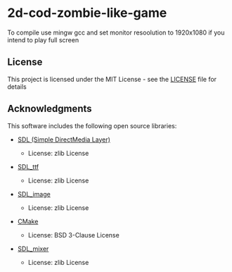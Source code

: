 # 2d-cod-zombie-like-game

To compile use mingw gcc and set monitor resoolution to 1920x1080 if you intend to play full screen 

## License

This project is licensed under the MIT License - see the [LICENSE](LICENSE) file for details

## Acknowledgments

This software includes the following open source libraries:

- [SDL (Simple DirectMedia Layer)](https://www.libsdl.org/)
  - License: zlib License

- [SDL_ttf](https://www.libsdl.org/projects/SDL_ttf/)
  - License: zlib License

- [SDL_image](https://www.libsdl.org/projects/SDL_image/)
  - License: zlib License

- [CMake](https://cmake.org/)
  - License: BSD 3-Clause License

- [SDL_mixer](https://www.libsdl.org/projects/SDL_mixer/)
  - License: zlib License